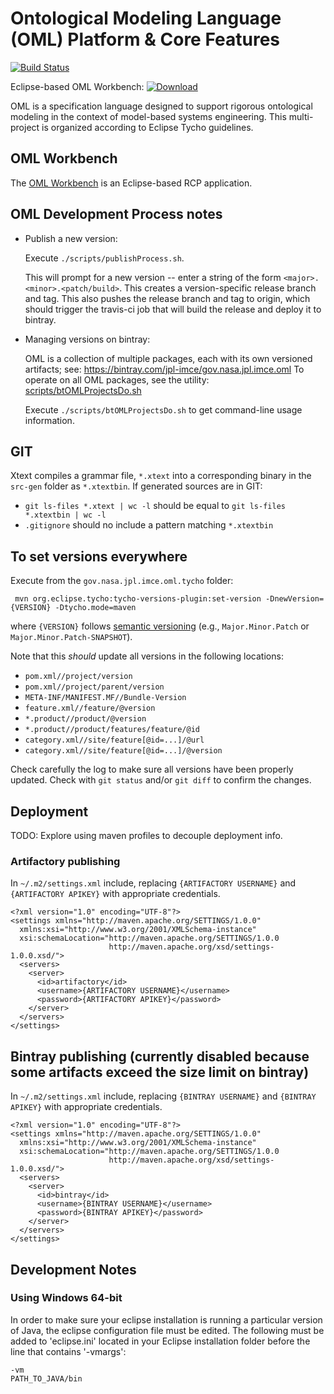 # Ontological Modeling Language (OML) Platform & Core Features

[![Build Status](https://travis-ci.org/JPL-IMCE/gov.nasa.jpl.imce.oml.svg?branch=master)](https://travis-ci.org/JPL-IMCE/gov.nasa.jpl.imce.oml)

Eclipse-based OML Workbench:  [ ![Download](https://api.bintray.com/packages/jpl-imce/gov.nasa.jpl.imce.oml/gov.nasa.jpl.imce.oml.product/images/download.svg) ](https://bintray.com/jpl-imce/gov.nasa.jpl.imce.oml/gov.nasa.jpl.imce.oml.product/_latestVersion)

OML is a specification language designed to support rigorous ontological modeling in the context of model-based systems engineering.
This multi-project is organized according to Eclipse Tycho guidelines.

## OML Workbench

The [OML Workbench](releng/gov.nasa.jpl.imce.oml.product/README.md) is an Eclipse-based RCP application.

## OML Development Process notes

- Publish a new version:

	Execute `./scripts/publishProcess.sh`.
	
	This will prompt for a new version -- enter a string of the form `<major>.<minor>.<patch/build>`.
	This creates a version-specific release branch and tag.
	This also pushes the release branch and tag to origin, which should trigger the travis-ci job that will build the release and deploy it to bintray.
	
- Managing versions on bintray:

    OML is a collection of multiple packages, each with its own versioned artifacts; see: https://bintray.com/jpl-imce/gov.nasa.jpl.imce.oml
    To operate on all OML packages, see the utility: [scripts/btOMLProjectsDo.sh](scripts/btOMLProjectsDo.sh)
    
    Execute `./scripts/btOMLProjectsDo.sh` to get command-line usage information.
     
## GIT

Xtext compiles a grammar file, `*.xtext` into a corresponding binary in the `src-gen` folder as `*.xtextbin`.
If generated sources are in GIT:

- `git ls-files *.xtext | wc -l` should be equal to `git ls-files *.xtextbin | wc -l`
- `.gitignore` should no include a pattern matching `*.xtextbin`

## To set versions everywhere

Execute from the `gov.nasa.jpl.imce.oml.tycho` folder:

```shell
 mvn org.eclipse.tycho:tycho-versions-plugin:set-version -DnewVersion={VERSION} -Dtycho.mode=maven
```

where `{VERSION}` follows [semantic versioning](http://semver.org) (e.g., `Major.Minor.Patch` or `Major.Minor.Patch-SNAPSHOT`).

Note that this *should* update all versions in the following locations:

- `pom.xml//project/version`
- `pom.xml//project/parent/version`
- `META-INF/MANIFEST.MF//Bundle-Version`
- `feature.xml//feature/@version`
- `*.product//product/@version`
- `*.product//product/features/feature/@id`
- `category.xml//site/feature[@id=...]/@url`
- `category.xml//site/feature[@id=...]/@version`

Check carefully the log to make sure all versions have been properly updated.
Check with `git status` and/or `git diff` to confirm the changes.

## Deployment

TODO: Explore using maven profiles to decouple deployment info.

### Artifactory publishing

In `~/.m2/settings.xml` include, replacing `{ARTIFACTORY USERNAME}` and `{ARTIFACTORY APIKEY}` with appropriate credentials.

```
<?xml version="1.0" encoding="UTF-8"?>
<settings xmlns="http://maven.apache.org/SETTINGS/1.0.0"
  xmlns:xsi="http://www.w3.org/2001/XMLSchema-instance"
  xsi:schemaLocation="http://maven.apache.org/SETTINGS/1.0.0
                      http://maven.apache.org/xsd/settings-1.0.0.xsd/"> 
  <servers>
    <server>
      <id>artifactory</id>
      <username>{ARTIFACTORY USERNAME}</username>
      <password>{ARTIFACTORY APIKEY}</password>
    </server>
  </servers>
</settings>
```

## Bintray publishing (currently disabled because some artifacts exceed the size limit on bintray)

In `~/.m2/settings.xml` include, replacing `{BINTRAY USERNAME}` and `{BINTRAY APIKEY}` with appropriate credentials.

```
<?xml version="1.0" encoding="UTF-8"?>
<settings xmlns="http://maven.apache.org/SETTINGS/1.0.0"
  xmlns:xsi="http://www.w3.org/2001/XMLSchema-instance"
  xsi:schemaLocation="http://maven.apache.org/SETTINGS/1.0.0
                      http://maven.apache.org/xsd/settings-1.0.0.xsd/"> 
  <servers>
    <server>
      <id>bintray</id>
      <username>{BINTRAY USERNAME}</username>
      <password>{BINTRAY APIKEY}</password>
    </server>
  </servers>
</settings>
```

## Development Notes

### Using Windows 64-bit
In order to make sure your eclipse installation is running a particular version of Java, the eclipse configuration file must be edited.
The following must be added to 'eclipse.ini' located in your Eclipse installation folder before the line that contains '-vmargs':

```
-vm
PATH_TO_JAVA/bin
```
